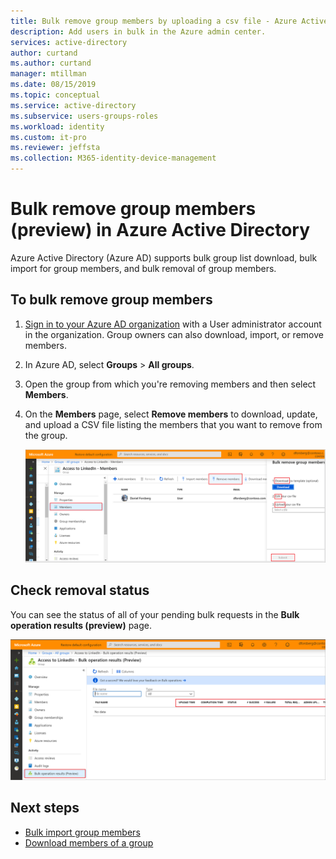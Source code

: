 ```yaml
---
title: Bulk remove group members by uploading a csv file - Azure Active Directory | Microsoft Docs
description: Add users in bulk in the Azure admin center. 
services: active-directory 
author: curtand
ms.author: curtand
manager: mtillman
ms.date: 08/15/2019
ms.topic: conceptual
ms.service: active-directory
ms.subservice: users-groups-roles
ms.workload: identity
ms.custom: it-pro
ms.reviewer: jeffsta
ms.collection: M365-identity-device-management
---
```


# Bulk remove group members (preview) in Azure Active Directory

Azure Active Directory (Azure AD) supports bulk group list download, bulk import for group members, and bulk removal of group members.

## To bulk remove group members

1. [Sign in to your Azure AD organization](https://aad.portal.azure.com) with a User administrator account in the organization. Group owners can also download, import, or remove members.
1. In Azure AD, select **Groups** > **All groups**.
1. Open the group from which you're removing members and then select **Members**.
1. On the **Members** page, select **Remove members** to download, update, and upload a CSV file listing the members that you want to remove from the group.

   ![The Remove Members command is on the profile page for the group](./media/groups-bulk-remove-members/remove-panel.png)

## Check removal status

You can see the status of all of your pending bulk requests in the **Bulk operation results (preview)** page.

   ![The Bulk operations results page shows you bulk request status](./media/groups-bulk-remove-members/bulk-center.png)

## Next steps

- [Bulk import group members](groups-bulk-import-members.md)
- [Download members of a group](groups-bulk-download-members.md)
